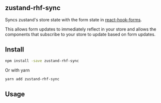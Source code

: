 zustand-rhf-sync
---

Syncs zustand's store state with the form state in [react-hook-forms](react-hook-form.com). 

This allows form updates to immediately reflect in your store and allows the components that subscribe to your store to update based on form updates. 

## Install

```bash
npm install -save zustand-rhf-sync
```

Or with yarn 

```bash
yarn add zustand-rhf-sync
```

## Usage

